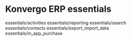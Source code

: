 # Konvergo ERP essentials

<div class="toctree">

essentials/activities essentials/reporting essentials/search
essentials/contacts essentials/export_import_data
essentials/in_app_purchase

</div>
